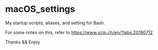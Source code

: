 # macOS_settings

My startup scripts, aliases, and setting for Bash.

For some notes on this, refer to https://www.scip.ch/en/?labs.20180712


Thanks && Enjoy